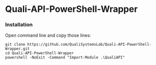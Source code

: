 # Quali-API-PowerShell-Wrapper

### Installation
Open command line and copy those lines:
```
git clone https://github.com/QualiSystemsLab/Quali-API-PowerShell-Wrapper.git
cd Quali-API-PowerShell-Wrapper
powershell -NoExit -Command "Import-Module .\QualiAPI"
```
